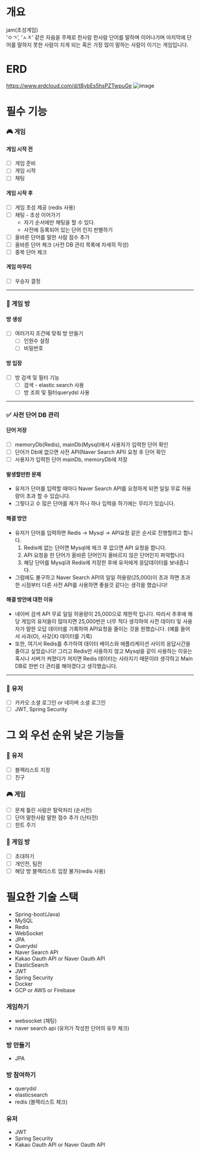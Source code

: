 # 개요
jam(초성게임)  
‘ㅇㄱ’, ‘ㅅㅈ’ 같은 자음을 주제로 한사람 한사람 단어를 말하며 이어나가며 마지막에 단어를 말하지 못한 사람이 지게 되는 혹은 가장 많이 말하는 사람이 이기는 게임입니다.

# ERD
https://www.erdcloud.com/d/tBybEs5hsPZTwpuGe
![image](https://user-images.githubusercontent.com/68364917/236453794-864f1a0a-9880-4ae6-9c8e-1d82972f4e78.png)


# 필수 기능
### 🎮 게임
#### 게임 시작 전
- [ ] 게임 준비
- [ ] 게임 시작
- [ ] 채팅
#### 게임 시작 후
- [ ] 게임 초성 제공 (redis 사용)
- [ ] 채팅 - 초성 이어가기
    - 자기 순서에만 채팅을 할 수 있다.
    - 사전에 등록되어 있는 단어 인지 판별하기
- [ ] 올바른 단어를 말한 사람 점수 추가
- [ ] 올바른 단어 체크 (사전 DB 관리 목록에 자세히 작성)
- [ ] 중복 단어 체크
#### 게임 마무리
- [ ] 우승자 결정

---

### 🚪 게임 방
#### 방 생성
- [ ] 여러가지 조건에 맞춰 방 만들기
    - [ ] 인원수 설정
    - [ ] 비밀번호

#### 방 입장
- [ ] 방 검색 및 필터 기능
    - [ ] 검색 - elastic search 사용
    - [ ] 방 조회 및 필터querydsl 사용

--- 

### ✅ 사전 단어 DB 관리
#### 단어 저장
- [ ] memoryDb(Redis), mainDb(Mysql)에서 사용자가 입력한 단어 확인
- [ ] 단어가 Db에 없으면 사전 API(Naver Search API) 요청 후 단어 확인
- [ ] 사용자가 입력한 단어 mainDb, memoryDb에 저장

#### 발생할만한 문제
- 유저가 단어를 입력할 때마다 Naver Search API를 요청하게 되면 일일 무료 허용량이 초과 할 수 있습니다.
- 그렇다고 수 많은 단어를 제가 하나 하나 입력을 하기에는 무리가 있습니다.

#### 해결 방안
- 유저가 단어를 입력하면 Redis → Mysql → API요청 같은 순서로 진행할려고 합니다.
    1. Redis에 없는 단어면 Mysql에 체크 후 없으면 API 요청을 합니다.
    2. API 요청을 한 단어가 올바른 단어인지 올바르지 않은 단어인지 파악합니다
    3. 해당 단어를 Mysql과 Redis에 저장한 후에 유저에게 응답데이터를 보내줍니다.
- 그럼에도 불구하고 Naver Search API의 일일 허용량(25,000)이 초과 하면 초과한 시점부터 다른 사전 API를 사용하면 좋을것 같다는 생각을 했습니다!

#### 해결 방안에 대한 이유
- 네이버 검색 API 무료 일일 허용량이 25,000으로 제한적 입니다. 따라서 추후에 해당 게임의 유저들이 많아지면 25,000번은 너무 적다 생각하여 사전 데이터 및 사용자가 말한 오답 데이터를 기록하여 API요청을 줄이는 것을 원했습니다. (예를 들어서 사과(O), 사갖(X) 데이터를 기록)
- 또한, 여기서 Redis를 추가하여 데이터 베이스와 애플리케이션 사이의 응답시간을 줄이고 싶었습니다! 그리고 Redis만 사용하지 않고 Mysql을 같이 사용하는 이유는 혹시나 서버가 켜졌다가 꺼지면 Redis 데이터는 사라지기 때문이라 생각하고 Main DB로 한번 더 관리를 해야겠다고 생각했습니다.

---
 
### 👥 유저
- [ ] 카카오 소셜 로그인 or 네이버 소셜 로그인
- [ ] JWT, Spring Security

# 그 외 우선 순위 낮은 기능들
### 👥 유저
- [ ] 블랙리스트 지정
- [ ] 친구

### 🎮 게임
- [ ] 문제 틀린 사람은 탈락처리 (순서전)
- [ ] 단어 말한사람 말한 점수 추가 (난타전)
- [ ] 힌트 주기

### 🚪 게임 방
- [ ] 초대하기
- [ ] 개인전, 팀전
- [ ] 해당 방 블랙리스트 입장 불가(redis 사용)

# 필요한 기술 스택
- Spring-boot(Java)
- MySQL
- Redis
- WebSocket
- JPA
- Querydsl
- Naver Search API
- Kakao Oauth API or Naver Oauth API
- ElasticSearch
- JWT
- Spring Security
- Docker
- GCP or AWS or Firebase

### 게임하기
- websocket (채팅)
- naver search api (유저가 작성한 단어의 유무 체크)
### 방 만들기
- JPA
### 방 참여하기
- querydsl
- elasticsearch
- redis (블랙리스트 체크)
### 유저
- JWT
- Spring Security
- Kakao Oauth API or Naver Oauth API
